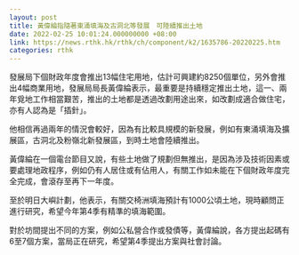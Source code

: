 ```yaml
---
layout: post
title: 黃偉綸指隨著東涌填海及古洞北等發展　可陸續推出土地
date: 2022-02-25 10:01:24.000000000 +08:00
link: https://news.rthk.hk/rthk/ch/component/k2/1635786-20220225.htm
categories: rthk
---
```


發展局下個財政年度會推出13幅住宅用地，估計可興建約8250個單位，另外會推出4幅商業用地，發展局局長黃偉綸表示，最重要是持續穩定推出土地，這一、兩年覓地工作相當艱苦，推出的土地都是透過改劃用途出來，如改劃成適合做住宅，亦有人認為是「插針」。

他相信再過兩年的情況會較好，因為有比較具規模的新發展，例如有東涌填海及擴展區，古洞北及粉嶺北新發展區，到時土地會陸續推出。

黃偉綸在一個電台節目又說，有些土地做了規劃但無推出，是因為涉及技術因素或要處理地政程序，例如仍有人居住或有佔用人，有關工作如未能在下個財政年度完全完成，會滾存至再下一年度。

至於明日大嶼計劃，他表示，有關交椅洲填海預計有1000公頃土地，現時顧問正進行研究，希望今年第4季有精準的填海範圍。

對於坊間提出不同的方案，例如公私營合作或發債等，黃偉綸說，各方提出起碼有6至7個方案，當局正在研究，希望第4季提出方案與社會討論。
